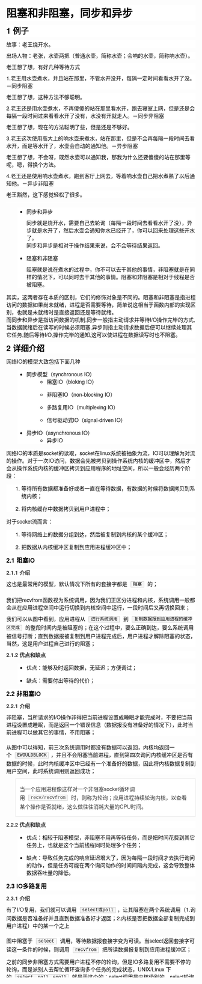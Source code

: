 <div id="article_content" class="article_content clearfix csdn-tracking-statistics" data-pid="blog" data-mod="popu_307" data-dsm="post" style="height: 2598px; overflow: hidden;">
            <link rel="stylesheet" href="https://csdnimg.cn/release/phoenix/template/css/ck_htmledit_views-f57960eb32.css">
                              <link rel="stylesheet" href="https://csdnimg.cn/release/phoenix/template/css/ck_htmledit_views-f57960eb32.css">
          <div class="htmledit_views" id="content_views">
            <h1 style="margin-top:10px;margin-bottom:10px;padding:0px;line-height:1.5;color:rgb(0,0,0);font-family:'Helvetica Neue', Helvetica, Verdana, Arial, sans-serif;text-align:left;background-color:rgb(255,255,255);"><a name="t0"></a>阻塞和非阻塞，同步和异步</h1><h2 style="margin-top:10px;margin-bottom:10px;padding:0px;font-size:21px;line-height:1.5;color:rgb(0,0,0);font-family:'Helvetica Neue', Helvetica, Verdana, Arial, sans-serif;text-align:left;background-color:rgb(255,255,255);"><a name="t1"></a>1 例子</h2><p style="margin:10px auto;color:rgb(0,0,0);font-family:'Helvetica Neue', Helvetica, Verdana, Arial, sans-serif;font-size:14px;text-align:left;background-color:rgb(255,255,255);">故事：老王烧开水。</p><p style="margin:10px auto;color:rgb(0,0,0);font-family:'Helvetica Neue', Helvetica, Verdana, Arial, sans-serif;font-size:14px;text-align:left;background-color:rgb(255,255,255);">出场人物：老张，水壶两把（普通水壶，简称水壶；会响的水壶，简称响水壶）。</p><p style="margin:10px auto;color:rgb(0,0,0);font-family:'Helvetica Neue', Helvetica, Verdana, Arial, sans-serif;font-size:14px;text-align:left;background-color:rgb(255,255,255);">老王想了想，有好几种等待方式</p><p style="margin:10px auto;color:rgb(0,0,0);font-family:'Helvetica Neue', Helvetica, Verdana, Arial, sans-serif;font-size:14px;text-align:left;background-color:rgb(255,255,255);">1.老王用水壶煮水，并且<span style="margin:0px;padding:0px;">站在那里</span>，<span style="margin:0px;padding:0px;">不管水开没开，每隔一定时间看看水开了没</span>。－<span style="margin:0px;padding:0px;">同步阻塞</span></p><p style="margin:10px auto;color:rgb(0,0,0);font-family:'Helvetica Neue', Helvetica, Verdana, Arial, sans-serif;font-size:14px;text-align:left;background-color:rgb(255,255,255);">老王想了想，这种方法不够聪明。</p><p style="margin:10px auto;color:rgb(0,0,0);font-family:'Helvetica Neue', Helvetica, Verdana, Arial, sans-serif;font-size:14px;text-align:left;background-color:rgb(255,255,255);">2.老王还是用水壶煮水，不再傻傻的站在那里看水开，<span style="margin:0px;padding:0px;">跑去寝室上网</span>，<span style="margin:0px;padding:0px;">但是还是会每隔一段时间过来看看水开了没有，水没有开就走人</span>。－<span style="margin:0px;padding:0px;">同步非阻塞</span></p><p style="margin:10px auto;color:rgb(0,0,0);font-family:'Helvetica Neue', Helvetica, Verdana, Arial, sans-serif;font-size:14px;text-align:left;background-color:rgb(255,255,255);">老王想了想，现在的方法聪明了些，但是还是不够好。</p><p style="margin:10px auto;color:rgb(0,0,0);font-family:'Helvetica Neue', Helvetica, Verdana, Arial, sans-serif;font-size:14px;text-align:left;background-color:rgb(255,255,255);">3.老王这次使用高大上的响水壶来煮水，<span style="margin:0px;padding:0px;">站在那里</span>，<span style="margin:0px;padding:0px;">但是不会再每隔一段时间去看水开，而是等水开了，水壶会自动的通知他</span>。－<span style="margin:0px;padding:0px;">异步阻塞</span></p><p style="margin:10px auto;color:rgb(0,0,0);font-family:'Helvetica Neue', Helvetica, Verdana, Arial, sans-serif;font-size:14px;text-align:left;background-color:rgb(255,255,255);">老王想了想，不会呀，既然水壶可以通知我，那我为什么还要傻傻的站在那里等呢，嗯，得换个方法。</p><p style="margin:10px auto;color:rgb(0,0,0);font-family:'Helvetica Neue', Helvetica, Verdana, Arial, sans-serif;font-size:14px;text-align:left;background-color:rgb(255,255,255);">4.老王还是使用响水壶煮水，<span style="margin:0px;padding:0px;">跑到客厅上网去</span>，等着响水壶<span style="margin:0px;padding:0px;">自己把水煮熟了以后通知他</span>。－<span style="margin:0px;padding:0px;">异步非阻塞</span></p><p style="margin:10px auto;color:rgb(0,0,0);font-family:'Helvetica Neue', Helvetica, Verdana, Arial, sans-serif;font-size:14px;text-align:left;background-color:rgb(255,255,255);">老王豁然，这下感觉轻松了很多。</p><hr style="margin-top:0px;margin-bottom:0px;padding:0px;color:rgb(0,0,0);font-family:'Helvetica Neue', Helvetica, Verdana, Arial, sans-serif;font-size:14px;text-align:left;background-color:rgb(255,255,255);"><ul style="margin-bottom:0px;margin-left:30px;color:rgb(0,0,0);font-family:'Helvetica Neue', Helvetica, Verdana, Arial, sans-serif;font-size:14px;text-align:left;background-color:rgb(255,255,255);"><li style="margin-top:0px;margin-bottom:1em;margin-left:0px;padding:0px;"><p style="margin:10px auto;"><span style="margin:0px;padding:0px;">同步和异步</span></p><p style="margin:10px auto;">同步就是烧开水，需要自己去轮询（每隔一段时间去看看水开了没），异步就是水开了，然后水壶会通知你水已经开了，你可以回来处理这些开水了。<br style="margin:0px;padding:0px;">同步和异步是相对于操作结果来说，会不会等待结果返回。</p></li><li style="margin-top:0px;margin-bottom:1em;margin-left:0px;padding:0px;"><p style="margin:10px auto;"><span style="margin:0px;padding:0px;">阻塞和非阻塞</span></p><p style="margin:10px auto;">阻塞就是说在煮水的过程中，你不可以去干其他的事情，非阻塞就是在同样的情况下，可以同时去干其他的事情。阻塞和非阻塞是相对于线程是否被阻塞。</p></li></ul><p style="margin:10px auto;color:rgb(0,0,0);font-family:'Helvetica Neue', Helvetica, Verdana, Arial, sans-serif;font-size:14px;text-align:left;background-color:rgb(255,255,255);">其实，这两者存在本质的区别，它们的修饰对象是不同的。阻塞和非阻塞是指进程访问的数据如果尚未就绪，进程是否需要等待，简单说这相当于函数内部的实现区别，也就是未就绪时是直接返回还是等待就绪。<br style="margin:0px;padding:0px;">而同步和异步是指访问数据的机制,同步一般指主动请求并等待I/O操作完毕的方式,当数据就绪后在读写的时候必须阻塞,异步则指主动请求数据后便可以继续处理其它任务,随后等待I/O,操作完毕的通知,这可以使进程在数据读写时也不阻塞。</p><h2 style="margin-top:10px;margin-bottom:10px;padding:0px;font-size:21px;line-height:1.5;color:rgb(0,0,0);font-family:'Helvetica Neue', Helvetica, Verdana, Arial, sans-serif;text-align:left;background-color:rgb(255,255,255);"><a name="t2"></a>2 详细介绍</h2><p style="margin:10px auto;color:rgb(0,0,0);font-family:'Helvetica Neue', Helvetica, Verdana, Arial, sans-serif;font-size:14px;text-align:left;background-color:rgb(255,255,255);">网络IO的模型大致包括下面几种</p><ul style="margin-bottom:0px;margin-left:30px;color:rgb(0,0,0);font-family:'Helvetica Neue', Helvetica, Verdana, Arial, sans-serif;font-size:14px;text-align:left;background-color:rgb(255,255,255);"><li style="margin-top:0px;margin-bottom:1em;margin-left:0px;padding:0px;">同步模型（synchronous IO）<ul style="margin-bottom:0px;margin-left:30px;"><li style="margin-top:0px;margin-bottom:1em;margin-left:0px;padding:0px;list-style:circle;">阻塞IO（bloking IO）</li><li style="margin-top:0px;margin-bottom:1em;margin-left:0px;padding:0px;list-style:circle;">非阻塞IO（non-blocking IO）</li><li style="margin-top:0px;margin-bottom:1em;margin-left:0px;padding:0px;list-style:circle;">多路复用IO（multiplexing IO）</li><li style="margin-top:0px;margin-bottom:1em;margin-left:0px;padding:0px;list-style:circle;">信号驱动式IO（signal-driven IO）</li></ul></li><li style="margin-top:0px;margin-bottom:1em;margin-left:0px;padding:0px;">异步IO（asynchronous IO）<ul style="margin-bottom:0px;margin-left:30px;"><li style="margin-top:0px;margin-bottom:1em;margin-left:0px;padding:0px;list-style:circle;">异步IO</li></ul></li></ul><p style="margin:10px auto;color:rgb(0,0,0);font-family:'Helvetica Neue', Helvetica, Verdana, Arial, sans-serif;font-size:14px;text-align:left;background-color:rgb(255,255,255);">网络IO的本质是socket的读取，socket在linux系统被抽象为流，IO可以理解为对流的操作。对于一次IO访问，数据会先被拷贝到操作系统内核的缓冲区中，然后才会从操作系统内核的缓冲区拷贝到应用程序的地址空间，所以一般会经历两个阶段：</p><ol style="margin-bottom:0px;padding-left:40px;color:rgb(0,0,0);font-family:'Helvetica Neue', Helvetica, Verdana, Arial, sans-serif;font-size:14px;text-align:left;background-color:rgb(255,255,255);"><li style="margin:0px 0px 1em;padding:0px;">等待所有数据都准备好或者一直在等待数据，有数据的时候将数据拷贝到系统内核；</li><li style="margin:0px 0px 1em;padding:0px;">将内核缓存中数据拷贝到用户进程中；</li></ol><p style="margin:10px auto;color:rgb(0,0,0);font-family:'Helvetica Neue', Helvetica, Verdana, Arial, sans-serif;font-size:14px;text-align:left;background-color:rgb(255,255,255);">对于socket流而言：</p><ol style="margin-bottom:0px;padding-left:40px;color:rgb(0,0,0);font-family:'Helvetica Neue', Helvetica, Verdana, Arial, sans-serif;font-size:14px;text-align:left;background-color:rgb(255,255,255);"><li style="margin:0px 0px 1em;padding:0px;">等待网络上的数据分组到达，然后被复制到内核的某个缓冲区；</li><li style="margin:0px 0px 1em;padding:0px;">把数据从内核缓冲区复制到应用进程缓冲区中；</li></ol><h3 style="margin-top:10px;margin-bottom:10px;padding:0px;font-size:16px;line-height:1.5;color:rgb(0,0,0);font-family:'Helvetica Neue', Helvetica, Verdana, Arial, sans-serif;text-align:left;background-color:rgb(255,255,255);"><a name="t3"></a>2.1 阻塞IO</h3><h4 style="margin-top:10px;margin-bottom:10px;padding:0px;font-size:14px;color:rgb(51,51,51);font-family:'Helvetica Neue', Helvetica, Verdana, Arial, sans-serif;text-align:left;background-color:rgb(255,255,255);">2.1.1 介绍</h4><p style="margin:10px auto;color:rgb(0,0,0);font-family:'Helvetica Neue', Helvetica, Verdana, Arial, sans-serif;font-size:14px;text-align:left;background-color:rgb(255,255,255);">这也是最常用的模型，默认情况下所有的套接字都是&nbsp;<code style="margin:1px 5px;line-height:1.8;vertical-align:middle;padding:0px 5px;font-family:'Courier New', sans-serif;background-color:rgb(245,245,245);border:1px solid rgb(204,204,204);">阻塞</code>&nbsp;的；</p><p style="margin:10px auto;color:rgb(0,0,0);font-family:'Helvetica Neue', Helvetica, Verdana, Arial, sans-serif;font-size:14px;text-align:left;background-color:rgb(255,255,255);"><img src="http://odwv9d2u8.bkt.clouddn.com/17-4-12/26414081-file_1491994457423_13e6d.png" style="padding:0px;border:0px;max-width:700px;" alt=""></p><p style="margin:10px auto;color:rgb(0,0,0);font-family:'Helvetica Neue', Helvetica, Verdana, Arial, sans-serif;font-size:14px;text-align:left;background-color:rgb(255,255,255);">我们把recvfrom函数视为系统调用，因为我们正区分进程和内核，系统调用一般都会从在应用进程空间中运行切换到内核空间中运行，一段时间后又再切换回来；</p><p style="margin:10px auto;color:rgb(0,0,0);font-family:'Helvetica Neue', Helvetica, Verdana, Arial, sans-serif;font-size:14px;text-align:left;background-color:rgb(255,255,255);">我们可以从图中看到，应用进程从&nbsp;<code style="margin:1px 5px;line-height:1.8;vertical-align:middle;padding:0px 5px;font-family:'Courier New', sans-serif;background-color:rgb(245,245,245);border:1px solid rgb(204,204,204);">进行系统调用</code>&nbsp;到&nbsp;<code style="margin:1px 5px;line-height:1.8;vertical-align:middle;padding:0px 5px;font-family:'Courier New', sans-serif;background-color:rgb(245,245,245);border:1px solid rgb(204,204,204);">复制数据报到应用进程的缓冲区完成</code>&nbsp;的整段时间内是被阻塞的；在这个过程中，要么正确到达，要么系统调用被信号打断；直到数据报被复制到用户进程完成后，用户进程才解除阻塞的状态，当然，这是用户进程自己进行的阻塞；</p><h4 style="margin-top:10px;margin-bottom:10px;padding:0px;font-size:14px;color:rgb(51,51,51);font-family:'Helvetica Neue', Helvetica, Verdana, Arial, sans-serif;text-align:left;background-color:rgb(255,255,255);">2.1.2 优点和缺点</h4><ul style="margin-bottom:0px;margin-left:30px;color:rgb(0,0,0);font-family:'Helvetica Neue', Helvetica, Verdana, Arial, sans-serif;font-size:14px;text-align:left;background-color:rgb(255,255,255);"><li style="margin-top:0px;margin-bottom:1em;margin-left:0px;padding:0px;">优点：能够及时返回数据，无延迟；方便调试；</li><li style="margin-top:0px;margin-bottom:1em;margin-left:0px;padding:0px;">缺点：需要付出等待的代价；</li></ul><h3 style="margin-top:10px;margin-bottom:10px;padding:0px;font-size:16px;line-height:1.5;color:rgb(0,0,0);font-family:'Helvetica Neue', Helvetica, Verdana, Arial, sans-serif;text-align:left;background-color:rgb(255,255,255);"><a name="t4"></a>2.2 非阻塞IO</h3><h4 style="margin-top:10px;margin-bottom:10px;padding:0px;font-size:14px;color:rgb(51,51,51);font-family:'Helvetica Neue', Helvetica, Verdana, Arial, sans-serif;text-align:left;background-color:rgb(255,255,255);">2.2.1 介绍</h4><p style="margin:10px auto;color:rgb(0,0,0);font-family:'Helvetica Neue', Helvetica, Verdana, Arial, sans-serif;font-size:14px;text-align:left;background-color:rgb(255,255,255);">非阻塞，当所请求的I/O操作非得把当前进程设置成睡眠才能完成时，不要把当前进程设置成睡眠，而是返回一个错误信息（数据报没有准备好的情况下），此时当前进程可以做其它的事情，不用阻塞；</p><p style="margin:10px auto;color:rgb(0,0,0);font-family:'Helvetica Neue', Helvetica, Verdana, Arial, sans-serif;font-size:14px;text-align:left;background-color:rgb(255,255,255);"><img src="http://odwv9d2u8.bkt.clouddn.com/17-4-12/27967427-file_1491997152954_10575.png" style="padding:0px;border:0px;max-width:700px;" alt=""></p><p style="margin:10px auto;color:rgb(0,0,0);font-family:'Helvetica Neue', Helvetica, Verdana, Arial, sans-serif;font-size:14px;text-align:left;background-color:rgb(255,255,255);">从图中可以得知，前三次系统调用时都没有数据可以返回，内核均返回一个&nbsp;<code style="margin:1px 5px;line-height:1.8;vertical-align:middle;padding:0px 5px;font-family:'Courier New', sans-serif;background-color:rgb(245,245,245);border:1px solid rgb(204,204,204);">EWOULDBLOCK</code>，并且不会阻塞当前进程，直到第四次询问内核缓冲区是否有数据的时候，此时内核缓冲区中已经有一个准备好的数据，因此将内核数据复制到用户空间，此时系统调用则返回成功；</p><blockquote style="margin-top:10px;margin-bottom:10px;padding:5px 10px;background:rgb(255,255,255) none;border:2px solid rgb(239,239,239);min-height:35px;line-height:1.6em;color:rgb(51,51,51);font-family:'Helvetica Neue', Helvetica, Verdana, Arial, sans-serif;font-size:14px;text-align:left;"><p style="margin:10px auto;">当一个应用进程像这样对一个非阻塞socket循环调用&nbsp;<code style="margin:1px 5px;line-height:1.8;vertical-align:middle;padding:0px 5px;font-family:'Courier New', sans-serif;background-color:rgb(245,245,245);border:1px solid rgb(204,204,204);">recv/recvfrom</code>&nbsp;时，则称为轮询；应用进程持续轮询内核，以查看某个操作是否就绪，这么做往往消耗大量的CPU时间。</p></blockquote><h4 style="margin-top:10px;margin-bottom:10px;padding:0px;font-size:14px;color:rgb(51,51,51);font-family:'Helvetica Neue', Helvetica, Verdana, Arial, sans-serif;text-align:left;background-color:rgb(255,255,255);">2.2.2 优点和缺点</h4><ul style="margin-bottom:0px;margin-left:30px;color:rgb(0,0,0);font-family:'Helvetica Neue', Helvetica, Verdana, Arial, sans-serif;font-size:14px;text-align:left;background-color:rgb(255,255,255);"><li style="margin-top:0px;margin-bottom:1em;margin-left:0px;padding:0px;"><p style="margin:10px auto;">优点：相较于阻塞模型，非阻塞不用再等待任务，而是把时间花费到其它任务上，也就是这个当前线程同时处理多个任务；</p></li><li style="margin-top:0px;margin-bottom:1em;margin-left:0px;padding:0px;"><p style="margin:10px auto;">缺点：导致任务完成的响应延迟增大了，因为每隔一段时间才去执行询问的动作，但是任务可能在两个询问动作的时间间隔内完成，这会导致整体数据吞吐量的降低。</p></li></ul><h3 style="margin-top:10px;margin-bottom:10px;padding:0px;font-size:16px;line-height:1.5;color:rgb(0,0,0);font-family:'Helvetica Neue', Helvetica, Verdana, Arial, sans-serif;text-align:left;background-color:rgb(255,255,255);"><a name="t5"></a>2.3 IO多路复用</h3><h4 style="margin-top:10px;margin-bottom:10px;padding:0px;font-size:14px;color:rgb(51,51,51);font-family:'Helvetica Neue', Helvetica, Verdana, Arial, sans-serif;text-align:left;background-color:rgb(255,255,255);">2.3.1 介绍</h4><p style="margin:10px auto;color:rgb(0,0,0);font-family:'Helvetica Neue', Helvetica, Verdana, Arial, sans-serif;font-size:14px;text-align:left;background-color:rgb(255,255,255);">有了I/O复用，我们就可以调用&nbsp;<code style="margin:1px 5px;line-height:1.8;vertical-align:middle;padding:0px 5px;font-family:'Courier New', sans-serif;background-color:rgb(245,245,245);border:1px solid rgb(204,204,204);">select或poll</code>，让其阻塞在两个系统调用（1.询问数据是否准备好并且直到数据准备好才返回；2.内核是否把数据全部复制完成到用户进程）中的某一个之上</p><p style="margin:10px auto;color:rgb(0,0,0);font-family:'Helvetica Neue', Helvetica, Verdana, Arial, sans-serif;font-size:14px;text-align:left;background-color:rgb(255,255,255);"><img src="http://odwv9d2u8.bkt.clouddn.com/17-4-12/2193057-file_1491998838696_160a3.png" style="padding:0px;border:0px;max-width:700px;" alt=""></p><p style="margin:10px auto;color:rgb(0,0,0);font-family:'Helvetica Neue', Helvetica, Verdana, Arial, sans-serif;font-size:14px;text-align:left;background-color:rgb(255,255,255);">图中阻塞于&nbsp;<code style="margin:1px 5px;line-height:1.8;vertical-align:middle;padding:0px 5px;font-family:'Courier New', sans-serif;background-color:rgb(245,245,245);border:1px solid rgb(204,204,204);">select</code>&nbsp;调用，等待数据报套接字变为可读。当select返回套接字可读这一条件的时候，则调用&nbsp;<code style="margin:1px 5px;line-height:1.8;vertical-align:middle;padding:0px 5px;font-family:'Courier New', sans-serif;background-color:rgb(245,245,245);border:1px solid rgb(204,204,204);">recvfrom</code>&nbsp;把所读数据报复制到应用进程缓冲区；</p><p style="margin:10px auto;color:rgb(0,0,0);font-family:'Helvetica Neue', Helvetica, Verdana, Arial, sans-serif;font-size:14px;text-align:left;background-color:rgb(255,255,255);">之前的同步非阻塞方式需要用户进程不停的轮询，但是IO多路复用不需要不停的轮询，而是派别人去帮忙循环查询多个任务的完成状态，UNIX/Linux 下的&nbsp;<code style="margin:1px 5px;line-height:1.8;vertical-align:middle;padding:0px 5px;font-family:'Courier New', sans-serif;background-color:rgb(245,245,245);border:1px solid rgb(204,204,204);">select、poll、epoll</code>&nbsp;就是干这个的；select调用是内核级别的，select轮询相对非阻塞的轮询的区别在于---前者可以等待多个socket，能实现同时对多个IO端口进行监听，当其中任何一个socket的数据准好了，就能返回进行可读，然后进程再进行recvform系统调用，将数据由内核拷贝到用户进程，当然这个过程是阻塞的。select或poll调用之后，会阻塞进程，与blocking IO阻塞不同在于，此时的select不是等到socket数据全部到达再处理, 而是有了一部分数据（网络上的数据是分组到达的）就会调用用户进程来处理。如何知道有一部分数据到达了呢？监视的事情交给了内核，内核负责数据到达的处理。</p><p style="margin:10px auto;color:rgb(0,0,0);font-family:'Helvetica Neue', Helvetica, Verdana, Arial, sans-serif;font-size:14px;text-align:left;background-color:rgb(255,255,255);">我认为上面那句话中存在两个重要点：1.对多个socket进行监听，只要任何一个socket数据准备好就返回可读；2.不等一个socket数据全部到达再处理，而是一部分socket的数据到达了就通知用户进程；</p><p style="margin:10px auto;color:rgb(0,0,0);font-family:'Helvetica Neue', Helvetica, Verdana, Arial, sans-serif;font-size:14px;text-align:left;background-color:rgb(255,255,255);">其实&nbsp;<code style="margin:1px 5px;line-height:1.8;vertical-align:middle;padding:0px 5px;font-family:'Courier New', sans-serif;background-color:rgb(245,245,245);border:1px solid rgb(204,204,204);">select、poll、epoll</code>&nbsp;的原理就是不断的遍历所负责的所有的socket完成状态，当某个socket有数据到达了，就返回可读并通知用户进程来处理；</p><h4 style="margin-top:10px;margin-bottom:10px;padding:0px;font-size:14px;color:rgb(51,51,51);font-family:'Helvetica Neue', Helvetica, Verdana, Arial, sans-serif;text-align:left;background-color:rgb(255,255,255);">2.3.2 优点和缺点</h4><ul style="margin-bottom:0px;margin-left:30px;color:rgb(0,0,0);font-family:'Helvetica Neue', Helvetica, Verdana, Arial, sans-serif;font-size:14px;text-align:left;background-color:rgb(255,255,255);"><li style="margin-top:0px;margin-bottom:1em;margin-left:0px;padding:0px;">优点：能够同时处理多个连接，系统开销小，系统不需要创建新的额外进程或者线程，也不需要维护这些进程和线程的运行，降低了系统的维护工作量，节省了系统资源。</li><li style="margin-top:0px;margin-bottom:1em;margin-left:0px;padding:0px;">缺点：如果处理的连结数目不高的话，使用select/epoll的web server不一定比使用multi-threading + blocking IO的web server性能更好，可能延迟还更大。（因为阻塞可以保证没有延迟，但是多路复用是处理先存在的数据，所以数据的顺序则不管，导致处理一个完整的任务的时间上有延迟）</li></ul><h4 style="margin-top:10px;margin-bottom:10px;padding:0px;font-size:14px;color:rgb(51,51,51);font-family:'Helvetica Neue', Helvetica, Verdana, Arial, sans-serif;text-align:left;background-color:rgb(255,255,255);">2.3.3 同步非阻塞和多线程＋同步阻塞</h4><p style="margin:10px auto;color:rgb(0,0,0);font-family:'Helvetica Neue', Helvetica, Verdana, Arial, sans-serif;font-size:14px;text-align:left;background-color:rgb(255,255,255);">高并发的程序一般使用同步非阻塞方式而非多线程 + 同步阻塞方式。要理解这一点，首先要扯到并发和并行的区别。比如去某部门办事需要依次去几个窗口，办事大厅里的人数就是并发数，而窗口个数就是并行度。也就是说并发数是指同时进行的任务数（如同时服务的 HTTP 请求），而并行数是可以同时工作的物理资源数量（如 CPU 核数）。通过合理调度任务的不同阶段，并发数可以远远大于并行度，这就是区区几个 CPU 可以支持上万个用户并发请求的奥秘。在这种高并发的情况下，为每个任务（用户请求）创建一个进程或线程的开销非常大。而同步非阻塞方式可以把多个 IO 请求丢到后台去，这就可以在一个进程里服务大量的并发 IO 请求。</p><h3 style="margin-top:10px;margin-bottom:10px;padding:0px;font-size:16px;line-height:1.5;color:rgb(0,0,0);font-family:'Helvetica Neue', Helvetica, Verdana, Arial, sans-serif;text-align:left;background-color:rgb(255,255,255);"><a name="t6"></a>2.4 信号驱动式I/O模型</h3><p style="margin:10px auto;color:rgb(0,0,0);font-family:'Helvetica Neue', Helvetica, Verdana, Arial, sans-serif;font-size:14px;text-align:left;background-color:rgb(255,255,255);"><img src="http://odwv9d2u8.bkt.clouddn.com/17-4-12/66043283-file_1492002950669_22bd.png" style="padding:0px;border:0px;max-width:700px;" alt=""></p><p style="margin:10px auto;color:rgb(0,0,0);font-family:'Helvetica Neue', Helvetica, Verdana, Arial, sans-serif;font-size:14px;text-align:left;background-color:rgb(255,255,255);">首先开启套接字的信号驱动式IO功能，并且通过&nbsp;<code style="margin:1px 5px;line-height:1.8;vertical-align:middle;padding:0px 5px;font-family:'Courier New', sans-serif;background-color:rgb(245,245,245);border:1px solid rgb(204,204,204);">sigaction</code>&nbsp;系统调用安装一个信号处理函数，该函数调用将立即返回，当前进程没有被阻塞，继续工作；当数据报准备好的时候，内核则为该进程产生&nbsp;<code style="margin:1px 5px;line-height:1.8;vertical-align:middle;padding:0px 5px;font-family:'Courier New', sans-serif;background-color:rgb(245,245,245);border:1px solid rgb(204,204,204);">SIGIO</code>&nbsp;的信号，随后既可以在信号处理函数中调用&nbsp;<code style="margin:1px 5px;line-height:1.8;vertical-align:middle;padding:0px 5px;font-family:'Courier New', sans-serif;background-color:rgb(245,245,245);border:1px solid rgb(204,204,204);">recvfrom</code>&nbsp;读取数据报，并且通知主循环数据已经准备好等待处理，也可以通知主循环让它读取数据报；（其实就是一个待读取的通知和待处理的通知）；</p><h3 style="margin-top:10px;margin-bottom:10px;padding:0px;font-size:16px;line-height:1.5;color:rgb(0,0,0);font-family:'Helvetica Neue', Helvetica, Verdana, Arial, sans-serif;text-align:left;background-color:rgb(255,255,255);"><a name="t7"></a>2.5 异步式I/O模型</h3><p style="margin:10px auto;color:rgb(0,0,0);font-family:'Helvetica Neue', Helvetica, Verdana, Arial, sans-serif;font-size:14px;text-align:left;background-color:rgb(255,255,255);"><img src="http://odwv9d2u8.bkt.clouddn.com/17-4-12/75136497-file_1492004375006_bcbe.png" style="padding:0px;border:0px;max-width:700px;" alt=""></p><p style="margin:10px auto;color:rgb(0,0,0);font-family:'Helvetica Neue', Helvetica, Verdana, Arial, sans-serif;font-size:14px;text-align:left;background-color:rgb(255,255,255);">我们调用&nbsp;<code style="margin:1px 5px;line-height:1.8;vertical-align:middle;padding:0px 5px;font-family:'Courier New', sans-serif;background-color:rgb(245,245,245);border:1px solid rgb(204,204,204);">aio_read</code>&nbsp;函数，给内核传递描述符、缓冲区指针、缓冲区大小和文件偏移，并且告诉内核当整个操作完成时如何通知我们。该函数调用后立即返回，不被阻塞；</p><p style="margin:10px auto;color:rgb(0,0,0);font-family:'Helvetica Neue', Helvetica, Verdana, Arial, sans-serif;font-size:14px;text-align:left;background-color:rgb(255,255,255);"><img src="https://img-blog.csdn.net/20180508162059790?watermark/2/text/aHR0cHM6Ly9ibG9nLmNzZG4ubmV0L2NhaXNvbmdjaGVuZ19nb29k/font/5a6L5L2T/fontsize/400/fill/I0JBQkFCMA==/dissolve/70" alt=""><br></p><p style="margin:10px auto;color:rgb(0,0,0);font-family:'Helvetica Neue', Helvetica, Verdana, Arial, sans-serif;font-size:14px;text-align:left;background-color:rgb(255,255,255);"></p><h3 style="margin-top:10px;margin-bottom:10px;padding:0px;font-size:16px;line-height:1.5;color:rgb(0,0,0);font-family:'Helvetica Neue', Helvetica, Verdana, Arial, sans-serif;text-align:left;background-color:rgb(255,255,255);"><a name="t8"></a>2.6 比较</h3><p style="margin:10px auto;color:rgb(0,0,0);font-family:'Helvetica Neue', Helvetica, Verdana, Arial, sans-serif;font-size:14px;text-align:left;background-color:rgb(255,255,255);"><img src="http://odwv9d2u8.bkt.clouddn.com/17-4-12/48821302-file_1492005018721_d9f5.png" style="padding:0px;border:0px;max-width:700px;" alt=""></p>参考文章：https://www.cnblogs.com/George1994/p/6702084.html          </div>
                  </div>
